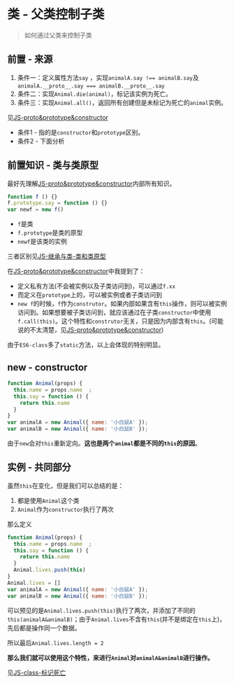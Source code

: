 # 类 - 父类控制子类
> 如何通过父类来控制子类

## 前置 - 来源

1. 条件一：定义属性方法`say` ，实现`animalA.say !== animalB.say`及 `animalA.__proto__.say === animalB.__proto__.say`
2. 条件二：实现` Animal.die(animal) `，标记该实例为死亡。
3. 条件三：实现` Animal.all() `，返回所有创建但是未标记为死亡的`animal`实例。

见[JS-proto&prototype&constructor](https://github.com/JiangWeixian/JS-Tips/blob/master/docs/Grammar/JS-__proto__%26%26prototype%26%26new.md)
* 条件1 - 指的是`constructor`和`prototype`区别。
* 条件2 - 下面分析

## 前置知识 - 类与类原型

最好先理解[JS-proto&prototype&constructor](https://github.com/JiangWeixian/JS-Tips/blob/master/docs/Grammar/JS-__proto__%26%26prototype%26%26new.md)内部所有知识。

```JavaScript
function f () {}
f.prototype.say = function () {}
var newf = new f()
```

* `f`是类
* `f.prototype`是类的原型
* `newf`是该类的实例

三者区别见[JS-继承与类-类和类原型]()

在[JS-proto&prototype&constructor](https://github.com/JiangWeixian/JS-Tips/blob/master/docs/Grammar/JS-__proto__%26%26prototype%26%26new.md)中我提到了：

* 定义私有方法(不会被实例以及子类访问到)，可以通过`f.xx`
* 而定义在`prototype`上的，可以被实例或者子类访问到
* `new f`的时候，`f`作为`construtor`。如果内部如果含有`this`操作，则可以被实例访问到。如果想要被子类访问到，就应该通过在子类`constructor`中使用`f.call(this)`。这个特性和`construtor`无关，只是因为内部含有`this`。(可能说的不太清楚，见[JS-proto&prototype&constructor](https://github.com/JiangWeixian/JS-Tips/blob/master/docs/Grammar/JS-__proto__%26%26prototype%26%26new.md))

由于`ES6-class`多了`static`方法，以上会体现的特别明显。

## new - constructor

```JavaScript
function Animal(props) {
  this.name = props.name  ;
  this.say = function () {
    return this.name
  }
}
var animalA = new Animal({ name: '小白鼠A' });
var animalB = new Animal({ name: '小白鼠B' });
```

由于`new`会对`this`重新定向。**这也是两个`animal`都是不同的`this`的原因**。

## 实例 - 共同部分

虽然`this`在变化，但是我们可以总结的是：

1. 都是使用`Animal`这个类
2. `Animal`作为`constructor`执行了两次

那么定义

```JavaScript
function Animal(props) {
  this.name = props.name  ;
  this.say = function () {
    return this.name
  }
  Animal.lives.push(this)
}
Animal.lives = []
var animalA = new Animal({ name: '小白鼠A' });
var animalB = new Animal({ name: '小白鼠B' });
```

可以预见的是`Animal.lives.push(this)`执行了两次，并添加了不同的`this(animalA&animalB)`；由于`Animal.lives`不含有`this`(并不是绑定在`this`上)，先后都是操作同一个数据。

所以最后`Animal.lives.length = 2`

**那么我们就可以使用这个特性，来进行`Animal`对`animalA&animalB`进行操作。**

见[JS-class-标记死亡](https://github.com/JiangWeixian/JS-Tips/blob/master/docs/Grammar/JS/JS-class-%E6%A0%87%E8%AE%B0%E6%AD%BB%E4%BA%A1.js)

